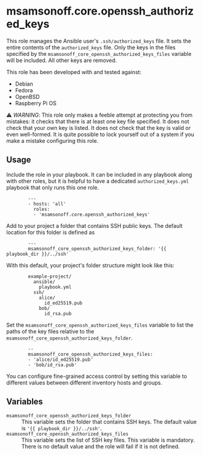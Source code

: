 # msamsonoff.core.openssh\_authorized\_keys

This role manages the Ansible user's `.ssh/authorized_keys` file.
It sets the entire contents of the `authorized_keys` file.
Only the keys in the files specified by the `msamsonoff_core_openssh_authorized_keys_files` variable will be included.
All other keys are removed.

This role has been developed with and tested against:

* Debian
* Fedora
* OpenBSD
* Raspberry Pi OS

⚠ _WARNING_: This role only makes a feeble attempt at protecting you from mistakes: it checks that there is at least one key file specified.
It does not check that your own key is listed.
It does not check that the key is valid or even well-formed.
It is quite possible to lock yourself out of a system if you make a mistake configuring this role.

## Usage

Include the role in your playbook.
It can be included in any playbook along with other roles, but it is helpful to have a dedicated `authorized_keys.yml` playbook that only runs this one role.

            ---
            - hosts: 'all'
              roles:
              - 'msamsonoff.core.openssh_authorized_keys'

Add to your project a folder that contains SSH public keys.
The default location for this folder is defined as

            ---
            msamsonoff_core_openssh_authorized_keys_folder: '{{ playbook_dir }}/../ssh'

With this default, your project's folder structure might look like this:

            example-project/
              ansible/
                playbook.yml
              ssh/
                alice/
                  id_ed25519.pub
                bob/
                  id_rsa.pub

Set the `msamsonoff_core_openssh_authorized_keys_files` variable to list the paths of the key files relative to the `msamsonoff_core_openssh_authorized_keys_folder`.

            --
            msamsonoff_core_openssh_authorized_keys_files:
            - 'alice/id_ed25519.pub'
            - 'bob/id_rsa.pub'

You can configure fine-grained access control by setting this variable to different values between different inventory hosts and groups.

## Variables

<dl>
  <dt><code>msamsonoff_core_openssh_authorized_keys_folder</code></dt>
  <dd>
    This variable sets the folder that contains SSH keys.
    The default value is <code>'{{ playbook_dir }}/../ssh'</code>.
  </dd>
  <dt><code>msamsonoff_core_openssh_authorized_keys_files</code></dt>
  <dd>
    This variable sets the list of SSH key files.
    This variable is mandatory.
    There is no default value and the role will fail if it is not defined.
  </dd>
</dl>
